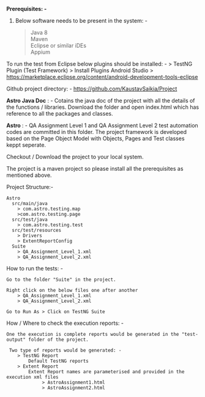 <b>Prerequisites: -</b>

1) Below software needs to be present in the system: -
    > Java 8 <br>
    > Maven <br>
    > Eclipse or similar iDEs <br>
    > Appium <br>

To run the test from Eclipse below plugins should be installed: -
    > TestNG Plugin (Test Framework)
    > Install Plugins Android Studio > https://marketplace.eclipse.org/content/android-development-tools-eclipse

Github project directory: -  https://github.com/KaustavSaikia/Project

<b>Astro Java Doc</b> : - Cotains the java doc of the project with all the details of the functions / libraries. Download the folder and open index.html which has reference to all the packages and classes.

<b>Astro </b>: - QA Assignment Level 1 and QA Assignment Level 2 test automation codes are committed in this folder. The project framework is developed based on the Page Object Model with Objects, Pages and Test classes keppt seperate. 

Checkout / Download the project to your local system. 

The project is a maven project so please install all the prerequisites as mentioned above. 

Project Structure:- 

    Astro
      src/main/java 
        > com.astro.testing.map 
        >com.astro.testing.page 
      src/test/java
        > com.astro.testing.test 
      src/test/resources
        > Drivers
        > ExtentReportConfig
      Suite
        > QA_Assignment_Level_1.xml 
        > QA_Assignment_Level_2.xml

How to run the tests: - 

    Go to the folder "Suite" in the project.

    Right click on the below files one after another  
        > QA_Assignment_Level_1.xml 
        > QA_Assignment_Level_2.xml

    Go to Run As > Click on TestNG Suite

How / Where to check the execution reports: -

    One the execution is complete reports would be generated in the "test-output" folder of the project.

     Two type of reports would be generated: - 
        > TestNG Report 
            Default TestNG reports
        > Extent Report
            Extent Report names are parameterised and provided in the execution xml files
                 > AstroAssignment1.html
                 > AstroAssignment2.html
